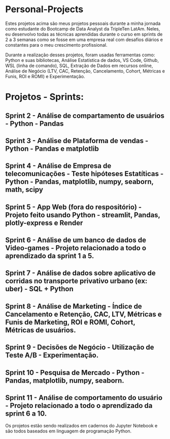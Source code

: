 # Personal-Projects

Estes projetos acima são meus projetos pessoais durante a minha jornada como estudante do Bootcamp de Data Analyst da TripleTen LatAm. Neles, eu desenvolvo todas as técnicas aprendidas durante o curso em sprints de 2 a 3 semanas como se fosse em uma empresa real com desafios diários e constantes para o meu crescimento profissional.

Durante a realização desses projetos, foram usadas ferramentas como: Python e suas bibliotecas, Análise Estatística de dados, VS Code, Github, WSL (linha de comando), SQL, Extração de Dados em recursos online, Análise de Negócio (LTV, CAC, Retenção, Cancelamento, Cohort, Métricas e Funis, ROI e ROMI) e Experimentação.

# Projetos - Sprints:
## Sprint 2 - Análise de compartamento de usuários - Python - Pandas
## Sprint 3 - Análise de Plataforma de vendas - Python - Pandas e matplotlib
## Sprint 4 - Análise de Empresa de telecomunicações - Teste hipóteses Estatíticas - Python - Pandas, matplotlib, numpy, seaborn, math, scipy
## Sprint 5 - App Web (fora do respositório) - Projeto feito usando Python - streamlit, Pandas, plotly-express e Render
## Sprint 6 - Análise de um banco de dados de Video-games - Projeto relacionado a todo o aprendizado da sprint 1 a 5.
## Sprint 7 - Análise de dados sobre aplicativo de corridas no transporte privativo urbano (ex: uber) - SQL + Python
## Sprint 8 - Análise de Marketing - Índice de Cancelamento e Retenção, CAC, LTV, Métricas e Funis de Marketing, ROI e ROMI, Cohort, Métricas de usuários.
## Sprint 9 - Decisões de Negócio - Utilização de Teste A/B - Experimentação.
## Sprint 10 - Pesquisa de Mercado - Python - Pandas, matplotlib, numpy, seaborn.
## Sprint 11 - Análise de comportamento do usuário - Projeto relacionado a todo o aprendizado da sprint 6 a 10.
Os projetos estão sendo realizados em cadernos do Jupyter Notebook e são todos baseados em linguagem de programação Python.
